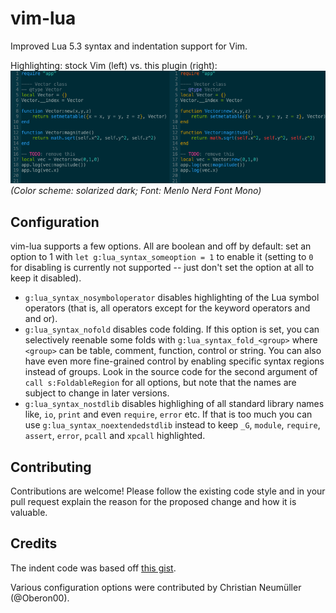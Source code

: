 vim-lua
=======

Improved Lua 5.3 syntax and indentation support for Vim.

Highlighting: stock Vim (left) vs. this plugin (right):
![](example.png)
_(Color scheme: solarized dark; Font: Menlo Nerd Font Mono)_

Configuration
-------------

vim-lua supports a few options. All are boolean and off by default: set an
option to 1 with `let g:lua_syntax_someoption = 1` to enable it (setting to `0`
for disabling is currently not supported -- just don't set the option at all to
keep it disabled).

- `g:lua_syntax_nosymboloperator` disables highlighting of the Lua symbol
  operators (that is, all operators except for the keyword operators and and
  or).
- `g:lua_syntax_nofold` disables code folding. If this option is set, you can
  selectively reenable some folds with `g:lua_syntax_fold_<group>` where
  `<group>` can be table, comment, function, control or string. You can also
  have even more fine-grained control by enabling specific syntax regions
  instead of groups. Look in the source code for the second argument of `call
  s:FoldableRegion` for all options, but note that the names are subject to
  change in later versions.
- `g:lua_syntax_nostdlib` disables highlighing of all standard library names
  like, `io`, `print` and even `require`, `error` etc. If that is too much you
  can use `g:lua_syntax_noextendedstdlib` instead to keep `_G`, `module`,
  `require`, `assert`, `error`, `pcall` and `xpcall` highlighted.


Contributing
------------

Contributions are welcome! Please follow the existing code style and in your
pull request explain the reason for the proposed change and how it is valuable.

Credits
-------

The indent code was based off [this gist](https://gist.github.com/bonsaiviking/8845871).

Various configuration options were contributed by Christian Neumüller
(@Oberon00).
